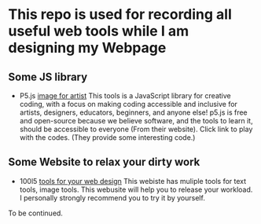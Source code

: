 # This repo is used for recording all useful web tools while I am designing my Webpage

## Some JS library 
- P5.js [image for artist](https://p5js.org/) This tools is a JavaScript library for creative coding, with a focus on making coding accessible and inclusive for artists, designers, educators, beginners, and anyone else! p5.js is free and open-source because we believe software, and the tools to learn it, should be accessible to everyone (From their website). Click link to play with the codes. (They provide some interesting code.)

## Some Website to relax your dirty work
- 100l5 [tools for your web design](https://10015.io/) This webiste has muliple tools for text tools, image tools. This webusite will help you to release your workload. I personally strongly recommend you to try it by yourself.

To be continued. 
